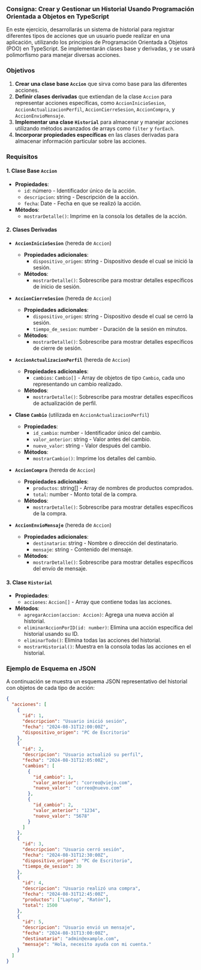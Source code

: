 ### Consigna: Crear y Gestionar un Historial Usando Programación Orientada a Objetos en TypeScript

En este ejercicio, desarrollarás un sistema de historial para registrar diferentes tipos de acciones que un usuario puede realizar en una aplicación, utilizando los principios de Programación Orientada a Objetos (POO) en TypeScript. Se implementarán clases base y derivadas, y se usará polimorfismo para manejar diversas acciones.

### Objetivos

1. **Crear una clase base `Accion`** que sirva como base para las diferentes acciones.
2. **Definir clases derivadas** que extiendan de la clase `Accion` para representar acciones específicas, como `AccionInicioSesion`, `AccionActualizacionPerfil`, `AccionCierreSesion`, `AccionCompra`, y `AccionEnvioMensaje`.
3. **Implementar una clase `Historial`** para almacenar y manejar acciones utilizando métodos avanzados de arrays como `filter` y `forEach`.
4. **Incorporar propiedades específicas** en las clases derivadas para almacenar información particular sobre las acciones.

### Requisitos

#### 1. Clase Base `Accion`
- **Propiedades**:
  - `id`: número - Identificador único de la acción.
  - `descripcion`: string - Descripción de la acción.
  - `fecha`: Date - Fecha en que se realizó la acción.
- **Métodos**:
  - `mostrarDetalle()`: Imprime en la consola los detalles de la acción.

#### 2. Clases Derivadas

- **`AccionInicioSesion`** (hereda de `Accion`)
  - **Propiedades adicionales**:
    - `dispositivo_origen`: string - Dispositivo desde el cual se inició la sesión.
  - **Métodos**:
    - `mostrarDetalle()`: Sobrescribe para mostrar detalles específicos de inicio de sesión.

- **`AccionCierreSesion`** (hereda de `Accion`)
  - **Propiedades adicionales**:
    - `dispositivo_origen`: string - Dispositivo desde el cual se cerró la sesión.
    - `tiempo_de_sesion`: number - Duración de la sesión en minutos.
  - **Métodos**:
    - `mostrarDetalle()`: Sobrescribe para mostrar detalles específicos de cierre de sesión.

- **`AccionActualizacionPerfil`** (hereda de `Accion`)
  - **Propiedades adicionales**:
    - `cambios`: `Cambio[]` - Array de objetos de tipo `Cambio`, cada uno representando un cambio realizado.
  - **Métodos**:
    - `mostrarDetalle()`: Sobrescribe para mostrar detalles específicos de actualización de perfil.

- **Clase `Cambio`** (utilizada en `AccionActualizacionPerfil`)
  - **Propiedades**:
    - `id_cambio`: number - Identificador único del cambio.
    - `valor_anterior`: string - Valor antes del cambio.
    - `nuevo_valor`: string - Valor después del cambio.
  - **Métodos**:
    - `mostrarCambio()`: Imprime los detalles del cambio.

- **`AccionCompra`** (hereda de `Accion`)
  - **Propiedades adicionales**:
    - `productos`: string[] - Array de nombres de productos comprados.
    - `total`: number - Monto total de la compra.
  - **Métodos**:
    - `mostrarDetalle()`: Sobrescribe para mostrar detalles específicos de la compra.

- **`AccionEnvioMensaje`** (hereda de `Accion`)
  - **Propiedades adicionales**:
    - `destinatario`: string - Nombre o dirección del destinatario.
    - `mensaje`: string - Contenido del mensaje.
  - **Métodos**:
    - `mostrarDetalle()`: Sobrescribe para mostrar detalles específicos del envío de mensaje.

#### 3. Clase `Historial`
- **Propiedades**:
  - `acciones`: `Accion[]` - Array que contiene todas las acciones.
- **Métodos**:
  - `agregarAccion(accion: Accion)`: Agrega una nueva acción al historial.
  - `eliminarAccionPorID(id: number)`: Elimina una acción específica del historial usando su ID.
  - `eliminarTodo()`: Elimina todas las acciones del historial.
  - `mostrarHistorial()`: Muestra en la consola todas las acciones en el historial.

### Ejemplo de Esquema en JSON

A continuación se muestra un esquema JSON representativo del historial con objetos de cada tipo de acción:

```json
{
  "acciones": [
    {
      "id": 1,
      "descripcion": "Usuario inició sesión",
      "fecha": "2024-08-31T12:00:00Z",
      "dispositivo_origen": "PC de Escritorio"
    },
    {
      "id": 2,
      "descripcion": "Usuario actualizó su perfil",
      "fecha": "2024-08-31T12:05:00Z",
      "cambios": [
        {
          "id_cambio": 1,
          "valor_anterior": "correo@viejo.com",
          "nuevo_valor": "correo@nuevo.com"
        },
        {
          "id_cambio": 2,
          "valor_anterior": "1234",
          "nuevo_valor": "5678"
        }
      ]
    },
    {
      "id": 3,
      "descripcion": "Usuario cerró sesión",
      "fecha": "2024-08-31T12:30:00Z",
      "dispositivo_origen": "PC de Escritorio",
      "tiempo_de_sesion": 30
    },
    {
      "id": 4,
      "descripcion": "Usuario realizó una compra",
      "fecha": "2024-08-31T12:45:00Z",
      "productos": ["Laptop", "Ratón"],
      "total": 1500
    },
    {
      "id": 5,
      "descripcion": "Usuario envió un mensaje",
      "fecha": "2024-08-31T13:00:00Z",
      "destinatario": "admin@example.com",
      "mensaje": "Hola, necesito ayuda con mi cuenta."
    }
  ]
}
```         






                  